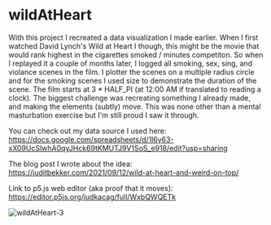 # wildAtHeart
With this project I recreated a data visualization I made earlier. When I first watched David Lynch's Wild at Heart I though, this might be the movie that would rank highest in the cigarettes smoked / minutes competiton. So when I replayed it a couple of months later, I logged all smoking, sex, sing, and violance scenes in the film. I plotter the scenes on a multiple radius circle and for the smoking scenes I used size to demonstrate the duration of the scene. The film starts at 3 * HALF_PI (at 12:00 AM if translated to reading a clock).
The biggest challenge was recreating something I already made, and making the elements (subtly) move. This was none other than a mental masturbation exercise but I'm still proud I saw it through.

You can check out my data source I used here: https://docs.google.com/spreadsheets/d/1l6y63-xX09UcSlwhA0qyJHck69tKMUTJ9V1SoS_e918/edit?usp=sharing

The blog post I wrote about the idea: https://juditbekker.com/2021/09/12/wild-at-heart-and-weird-on-top/

Link to p5.js web editor (aka proof that it moves): https://editor.p5js.org/judkacag/full/WxbQWQETk

![wildAtHeart-3](https://user-images.githubusercontent.com/67797642/154793817-0476aa96-68ca-4d77-9b3f-c5dd66219596.png)
